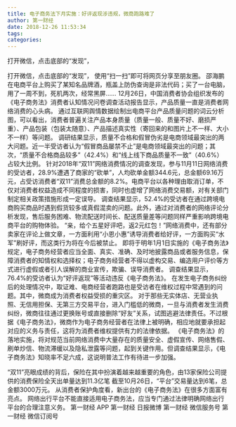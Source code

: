 ```yaml
---
title: 电子商务法下月实施：好评返现涉违规，微商跑路难了
author: 第一财经
date: 2018-12-26 11:53:34
tags: 
categories: 
---
```

打开微信，点击底部的“发现”，
<!-- more -->
打开微信，点击底部的“发现”，
使用“扫一扫”即可将网页分享至朋友圈。
邵海鹏
在电商平台上购买了某知名品牌酒，瓶盖上防伪查询是非法代码；买了一台电脑，用了一周不到，死机两次，经常黑屏……
12月26日，中国消费者协会组织发布的《电子商务法》消费者认知情况问卷调查活动报告显示，产品质量一直是消费者网络消费的心头病。
通过互联网舆情数据绘制出电商平台产品质量问题的词云分析图，可以看出，消费者普遍关注产品本身质量（质量一般、质量不好、磨损严重）、产品包装（包装太随意）、产品描述真实性（寄回来的和图片上不一样、大小不一样）等问题。
调研结果显示，质量不合格和假冒伪劣是电商领域最突出的两大问题。近一半受访者认为“假冒商品屡禁不止”是电商领域最突出的问题；其次，“质量不合格商品较多”（42.4%）和“线上线下商品质量不一致”（40.6%）占较大比例。
针对2018年“双11”网络消费情况的调查发现，参与11月11日网络消费的受访者，28.9%遭遇了商家的“砍单”，人均砍单金额344.6元，总金额69.16万元，占受访消费者“双11”消费总金额的8.2%。电商平台以各种理由取消订单，不仅对消费者权益造成不同程度的损害，同时也虚增了网络消费交易额，对有关部门制定相关政策措施形成一定误导。
调查结果显示，52.4%的受访者在通过跨境电商购买商品时遇到假货较多或真假混卖的问题。此外，通过对消费者的网络评论分析发现，售后服务困难、物流配送时间长、配送质量差等问题同样严重影响跨境电商平台的购物体验。
“亲，给个五星好评吧，返2元红包！”网络消费中，还有部分卖家在评论上做文章，一方面利用“小恩小惠”诱导消费者给好评，一方面购买“水军”刷好评，而这类行为将在今后被禁止。
即将于明年1月1日实施的《电子商务法》规定，电子商务经营者应当全面、真实、准确、及时地披露商品或者服务信息，保障消费者的知情权和选择权；电子商务经营者不得以虚构交易、编造用户评价等方式进行虚假或者引人误解的商业宣传，欺骗、误导消费者。
调查结果显示，76.4%的受访者认为“好评返现”等活动违反《电子商务法》。
在发生电子商务纠纷后的处理情况中，取证难、电商经营者跑路也是受访者在维权过程中常遇到的问题。其中，微商成为消费者权益受损的重灾区。
对于那些无实体店、无营业执照、无信用担保、无第三方交易平台，进入门槛低的微商，一旦与消费者发生消费纠纷，微商往往通过更换账号或直接删除“好友”关系，试图逃避法律责任。不过根据《电子商务法》，微商作为电子商务经营者在法律上被明确，相应地就要承担起对应的义务与责任，这将为消费者维权提供有力的法律依据。
《电子商务法》的落地实施，将对规范当前网络消费中大量存在的质量安全、虚假宣传、网络售假、刷单炒信、物流滞缓以及隐私泄露等问题，起到关键作用。但调查结果显示，《电子商务法》知晓率不足六成，这说明普法工作有待进一步加强。
 
 
“双11”亮眼成绩的背后，保险在其中扮演着越来越重要的角色，由13家保险公司提供的消费保险全天出单量达到11.3亿笔
截至10月26日，“平台”交易量达到6笔，总金额3000万元。
从消费者保护角度看，新出台的《电子商务法》在很多方面富有亮点。
网络出行平台不能直接适用电子商务法，应当专门通过法律明确网络出行平台的合理注意义务。
第一财经
APP
第一财经
日报微博
第一财经
微信服务号
第一财经
微信订阅号
